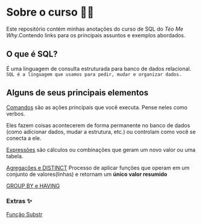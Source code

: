 # Sobre o curso 🧙🏻
Este repositório contém minhas anotações do curso de SQL do *Téo Me Why*.Contendo links para os principais assuntos e exemplos abordados.

## O que é SQL? 
É uma linguagem de consulta estruturada para banco de dados relacional.
`SQL é a linguagem que usamos para pedir, mudar e organizar dados.`

## Alguns de seus principais elementos  

[Comandos](comandos.md)
são as ações principais que você executa. Pense neles como verbos.

Eles fazem coisas acontecerem de forma permanente no banco de dados (como adicionar dados, mudar a estrutura, etc.) ou controlam como você se conecta a ele.

[Expressões](expressoes.md)
são cálculos ou combinações que geram um novo valor ou uma tabela.

[Agregações e DISTINCT](agregacoes/README.md)
Processo de aplicar funções que operam em um conjunto de valores(linhas) e retornam um **único valor resumido**

[GROUP BY e HAVING](group_by/README.md)



### Extras ✨

[Função Substr](funcao_substr.md)